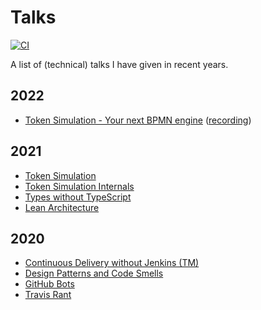 # Talks

[![CI](https://github.com/nikku/talks/actions/workflows/CI.yml/badge.svg)](https://github.com/nikku/talks/actions/workflows/CI.yml)

A list of (technical) talks I have given in recent years.

## 2022

* [Token Simulation - Your next BPMN engine](./talks/2022-token-simulation-next-bpmn-engine) ([recording](https://page.camunda.com/ccs2022-bpmn-js-token-simulation))

## 2021

* [Token Simulation](./talks/2021-token-simulation#readme)
* [Token Simulation Internals](./talks/2021-token-simulation-internals#readme)
* [Types without TypeScript](./talks/2021-types-without-typescript#readme)
* [Lean Architecture](./talks/2021-lean-architecture#readme)


## 2020

* [Continuous Delivery without Jenkins (TM)](./talks/2020-continuous-delivery-without-jenkins-tm#readme)
* [Design Patterns and Code Smells](./talks/2020-design-pattern-code-smells#readme)
* [GitHub Bots](./talks/2020-github-bots#readme)
* [Travis Rant](./talks/2020-travis-rant#readme)
